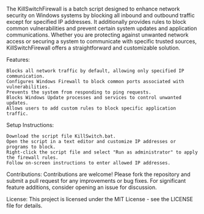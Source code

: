 The KillSwitchFirewall is a batch script designed to enhance network security on Windows systems by blocking all inbound and outbound traffic except for specified IP addresses. It additionally provides rules to block common vulnerabilities and prevent certain system updates and application communications. Whether you are protecting against unwanted network access or securing a system to communicate with specific trusted sources, KillSwitchFirewall offers a straightforward and customizable solution.

Features:

    Blocks all network traffic by default, allowing only specified IP communication.
    Configures Windows Firewall to block common ports associated with vulnerabilities.
    Prevents the system from responding to ping requests.
    Blocks Windows Update processes and services to control unwanted updates.
    Allows users to add custom rules to block specific application traffic.

Setup Instructions:

    Download the script file KillSwitch.bat.
    Open the script in a text editor and customize IP addresses or programs to block.
    Right-click the script file and select "Run as administrator" to apply the firewall rules.
    Follow on-screen instructions to enter allowed IP addresses.

Contributions:
Contributions are welcome! Please fork the repository and submit a pull request for any improvements or bug fixes. For significant feature additions, consider opening an issue for discussion.

License:
This project is licensed under the MIT License - see the LICENSE file for details.
